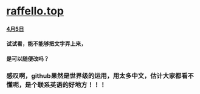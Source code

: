 # [raffello.top](http://www.raffello.top)

#### [4月5日]()
#### 试试看，能不能够把文字弄上来，

#### 是可以随便改吗？

### 感叹啊，github果然是世界级的运用，用太多中文，估计大家都看不懂呃，是个联系英语的好地方！！！
